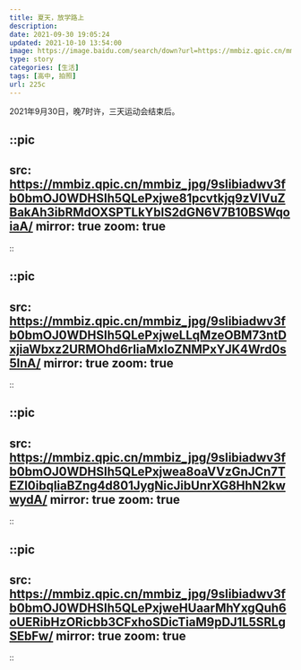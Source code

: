 ```yaml
---
title: 夏天，放学路上
description: 
date: 2021-09-30 19:05:24
updated: 2021-10-10 13:54:00
image: https://image.baidu.com/search/down?url=https://mmbiz.qpic.cn/mmbiz_jpg/9sIibiadwv3fb0bmOJ0WDHSIh5QLePxjwe81pcvtkjq9zVIVuZBakAh3ibRMdOXSPTLkYblS2dGN6V7B10BSWqoiaA/
type: story
categories: [生活]
tags: [高中, 拍照]
url: 225c
---
```


2021年9月30日，晚7时许，三天运动会结束后。

::pic
---
src: https://mmbiz.qpic.cn/mmbiz_jpg/9sIibiadwv3fb0bmOJ0WDHSIh5QLePxjwe81pcvtkjq9zVIVuZBakAh3ibRMdOXSPTLkYblS2dGN6V7B10BSWqoiaA/
mirror: true
zoom: true
---
::

::pic
---
src: https://mmbiz.qpic.cn/mmbiz_jpg/9sIibiadwv3fb0bmOJ0WDHSIh5QLePxjweLLqMzeOBM73ntDxjiaWbxz2URMOhd6rIiaMxIoZNMPxYJK4Wrd0s5lnA/
mirror: true
zoom: true
---
::

::pic
---
src: https://mmbiz.qpic.cn/mmbiz_jpg/9sIibiadwv3fb0bmOJ0WDHSIh5QLePxjwea8oaVVzGnJCn7TEZI0ibqIiaBZng4d801JygNicJibUnrXG8HhN2kwwydA/
mirror: true
zoom: true
---
::

::pic
---
src: https://mmbiz.qpic.cn/mmbiz_jpg/9sIibiadwv3fb0bmOJ0WDHSIh5QLePxjweHUaarMhYxgQuh6oUERibHzORicbb3CFxhoSDicTiaM9pDJ1L5SRLgSEbFw/
mirror: true
zoom: true
---
::

